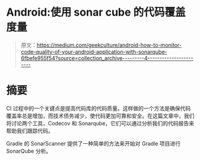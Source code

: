 # Android:使用 sonar cube 的代码覆盖度量

> 原文：<https://medium.com/geekculture/android-how-to-monitor-code-quality-of-your-android-application-with-sonarqube-6fbefe955f54?source=collection_archive---------4----------------------->

# 摘要

CI 过程中的一个关键点是提高代码库的代码质量。这样做的一个方法是确保代码覆盖率总是增加，而技术债务减少，使代码更加可靠和安全。在这篇文章中，我们将讨论两个工具，Codecov 和 Sonarqube，它们可以通过分析我们的代码报告来帮助我们跟踪代码。

Gradle 的 SonarScanner 提供了一种简单的方法来开始对 Gradle 项目进行 SonarQube 分析。